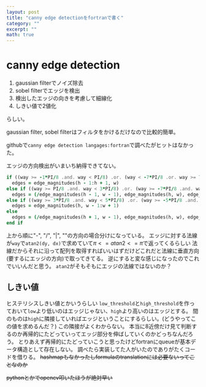 ```yaml
---
layout: post
title: "canny edge detectionをfortranで書く"
category: ""
excerpt: ""
math: true
---
```


# canny edge detection

1. gaussian filterでノイズ除去
1. sobel filterでエッジを検出
1. 検出したエッジの向きを考慮して細線化
1. しきい値で2値化

らしい。

gaussian filter, sobel filterはフィルタをかけるだけなので比較的簡単。

githubで`canny edge detection langages:fortran`で調べたがヒットはなかった。

エッジの方向検出がいまいち納得できてない。

```fortran
if ((way >= -1*PI/8 .and. way < PI/8) .or. (way < -7*PI/8 .or. way >= 7*PI/8)) then
  edges = edge_magnitudes(h - 1:h + 1, w)
else if ((way >= PI/8 .and. way < 3*PI/8) .or. (way >= -7*PI/8 .and. way < -5*PI/8)) then
  edges = (/edge_magnitudes(h - 1, w - 1), edge_magnitudes(h, w), edge_magnitudes(h + 1, w + 1)/)
else if ((way >= 3*PI/8 .and. way < 5*PI/8) .or. (way >= -5*PI/8 .and. way < -3*PI/8)) then
  edges = edge_magnitudes(h, w - 1:w + 1)
else
  edges = (/edge_magnitudes(h + 1, w - 1), edge_magnitudes(h, w), edge_magnitudes(h - 1, w + 1)/)
end if
```

上から順に"-", "/", "|", "\"の方向の場合分けになっている。
エッジに対する法線が`way`で`atan2(dy, dx)`で求めていて$\pi <= atan2 <= \pi$で返ってくるらしい
法線だからそれに沿って配列を取得すればいいはずだけどこれだと法線に垂直方向(要するにエッジの方向)で取ってきてる。
逆にすると変な感じになったのでこれでいいんだと思う。
`atan2`がそもそもにエッジの法線ではないのか？

## しきい値

ヒステリシスしきい値とかいうらしい
`low_threshold`と`high_threshold`を作っておいて`low`より低いのはエッジじゃない、`high`より高いのはエッジとする。
間のものは`high`に隣接していればエッジということにするらしい。(どうやってこの値を求めるんだ？)
この隣接がよくわからない。
本当に8近傍だけ見て判断するのか再帰的にたどっていってエッジ部分を伸ばしていくのかどっちなんだろう。
とりあえず再帰的にたどっていこうと思ったけどfortranにqueueが基本データ構造として存在しない。
調べたら実装してた人がいたのでありがたくコードを借りる。
~~hashmapもなかったしformulaのtranslationには必要ないってことなのか~~

~~pythonとかでopencv叩いたほうが絶対早い~~
